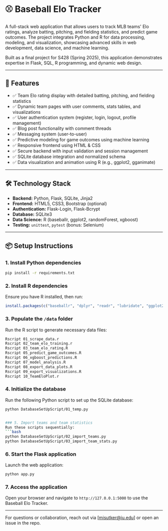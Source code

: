 # ⚾ Baseball Elo Tracker

A full-stack web application that allows users to track MLB teams' Elo ratings, analyze batting, pitching, and fielding statistics, and predict game outcomes. The project integrates Python and R for data processing, modeling, and visualization, showcasing advanced skills in web development, data science, and machine learning.

Built as a final project for S428 (Spring 2025), this application demonstrates expertise in Flask, SQL, R programming, and dynamic web design.

---

## 🚀 Features

- ✅ Team Elo rating display with detailed batting, pitching, and fielding statistics
- ✅ Dynamic team pages with user comments, stats tables, and visualizations
- ✅ User authentication system (register, login, logout, profile management)
- ✅ Blog post functionality with comment threads
- ✅ Messaging system (user-to-user)
- ✅ Predictive modeling for game outcomes using machine learning
- ✅ Responsive frontend using HTML & CSS
- ✅ Secure backend with input validation and session management
- ✅ SQLite database integration and normalized schema
- ✅ Data visualization and animation using R (e.g., ggplot2, gganimate)

---

## 🛠️ Technology Stack

- **Backend:** Python, Flask, SQLite, Jinja2
- **Frontend:** HTML5, CSS3, Bootstrap (optional)
- **Authentication:** Flask-Login, Flask-Bcrypt
- **Database:** SQLite3
- **Data Science:** R (baseballr, ggplot2, randomForest, xgboost)
- **Testing:** `unittest`, `pytest` (bonus: Selenium)

---

## 📦 Setup Instructions

### 1. Install Python dependencies
```bash
pip install -r requirements.txt
```

### 2. Install R dependencies
Ensure you have R installed, then run:
```R
install.packages(c("baseballr", "dplyr", "readr", "lubridate", "ggplot2", "ggrepel", "gganimate", "scales", "tidyr", "randomForest", "gbm", "tibble", "SHAPforxgboost", "xgboost", "caret", "Matrix", "pROC", "car", "corrplot"))
```

### 3. Populate the `/data` folder
Run the R script to generate necessary data files:
```bash
Rscript 01_scrape_data.r
Rscript 02_team_elo_training.r
Rscript 03_team_elo_rating.R
Rscript 05_predict_game_outcomes.R
Rscript 06_xgboost_predictions.R
Rscript 07_model_analysis.R
Rscript 08_export_data_plots.R
Rscript 09_export_visualizations.R
Rscript 10_TeamEloPlot.r
```

### 4. Initialize the database
Run the following Python script to set up the SQLite database:
```bash
python DatabaseSetUpScript/01_temp.py


### 5. Import teams and team statistics
Run these scripts sequentially:
```bash
python DatabaseSetUpScript/02_import_teams.py
python DatabaseSetUpScript/03_import_team_stats.py
```

### 6. Start the Flask application
Launch the web application:
```bash
python app.py
```

### 7. Access the application
Open your browser and navigate to `http://127.0.0.1:5000` to use the Baseball Elo Tracker.

---

For questions or collaboration, reach out via [misutker@iu.edu] or open an issue in the repo.
